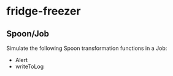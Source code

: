 # fridge-freezer

## Spoon/Job

Simulate the following Spoon transformation functions in a Job:

* Alert
* writeToLog
